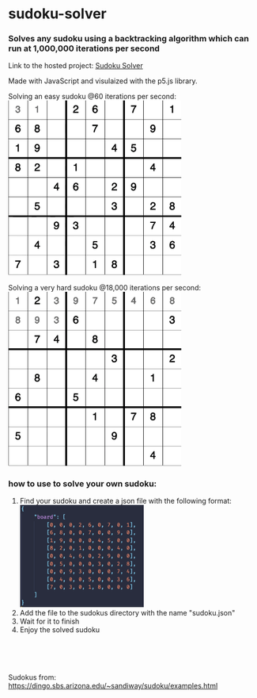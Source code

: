 # sudoku-solver

### Solves any sudoku using a backtracking algorithm which can run at 1,000,000 iterations per second

Link to the hosted project: [Sudoku Solver](https://tansonlee.github.io/sudoku-solver/)

Made with JavaScript and visulaized with the p5.js library.

Solving an easy sudoku @60 iterations per second:
<br>
<img src="assets/sudoku-solver-easy.gif" width="350px">

Solving a very hard sudoku @18,000 iterations per second:
<br>
<img src="assets/sudoku-solver-hard.gif" width="350px">

### how to use to solve your own sudoku:

1. Find your sudoku and create a json file with the following format:
   <br>
   <img src="assets/json-format.png" width="250px">
2. Add the file to the sudokus directory with the name "sudoku.json"
3. Wait for it to finish
4. Enjoy the solved sudoku

<br>
<br>
<br>

Sudokus from: https://dingo.sbs.arizona.edu/~sandiway/sudoku/examples.html
